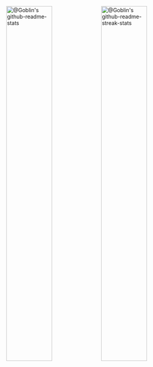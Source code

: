 <p align="center">

<a href="https://github.com/hthanggg0221?tab=repositories"><img src="https://github-readme-stats-one-bice.vercel.app/api?username=hthanggg0221&theme=gotham&show_icons=true&count_private=true&hide_border=true&role=OWNER,ORGANIZATION_MEMBER,COLLABORATOR"  width="49%" alt="@Goblin's github-readme-stats"/></a>
<a href="https://github.com/nrhevu?tab=stars"><img src="https://github-readme-streak-stats.herokuapp.com?user=hthanggg0221&theme=gotham&hide_border=true&date_format=M%20j%5B%2C%20Y%5D"  width="49%" alt="@Goblin's github-readme-streak-stats"/></a>

